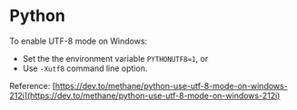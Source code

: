 # Python

To enable UTF-8 mode on Windows:

+ Set the the environment variable `PYTHONUTF8=1`, or
+ Use `-Xutf8` command line option.

Reference: [https://dev.to/methane/python-use-utf-8-mode-on-windows-212i](https://dev.to/methane/python-use-utf-8-mode-on-windows-212i)
